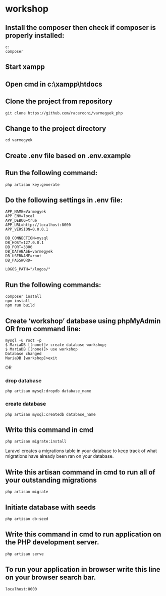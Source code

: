 
# workshop

## Install the composer then check if composer is properly installed:

```
c:
composer
```

## Start xampp

## Open cmd in c:\xampp\htdocs

## Clone the project from repository

```
git clone https://github.com/racerooni/varmegyek_php
```

## Change to the project directory

```
cd varmegyek
```
## Create .env file based on .env.example

## Run the following command:

```
php artisan key:generate
```

## Do the following settings in .env file:

```
APP_NAME=Varmegyek
APP_ENV=local
APP_DEBUG=true
APP_URL=http://localhost:8000
APP_VERSION=0.0.0.1

DB_CONNECTION=mysql
DB_HOST=127.0.0.1
DB_PORT=3306
DB_DATABASE=varmegyek
DB_USERNAME=root
DB_PASSWORD=

LOGOS_PATH="/logos/"
```

## Run the following commands:

```
composer install
npm install
npm run build
```

## Create ‘workshop’ database using phpMyAdmin OR from command line:

```
mysql -u root -p
$ MariaDB [(none)]> create database workshop;
$ MariaDB [(none)]> use workshop
Database changed
MariaDB [workshop]>exit
```

OR

### drop database

```
php artisan mysql:dropdb database_name
```

### create database

```
php artisan mysql:createdb database_name
```

## Write this command in cmd

```
php artisan migrate:install
```
Laravel creates a migrations table in your database to keep track of what migrations have already been ran on your database.


## Write this artisan command in cmd to run all of your outstanding migrations

```
php artisan migrate
```

## Initiate database with seeds

```
php artisan db:seed
```

## Write this command in cmd to run application on the PHP development server.

```
php artisan serve
```

## To run your application in browser write this line on your browser search bar.

```
localhost:8000
```


